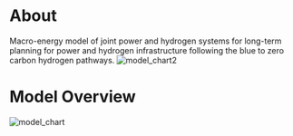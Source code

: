 # About
Macro-energy model of joint power and hydrogen systems for long-term planning for power and hydrogen infrastructure following the blue to zero carbon hydrogen pathways.
![model_chart2](https://user-images.githubusercontent.com/56058936/233448635-48dd42eb-469c-457c-be8d-30a7afddeb3a.png)
# Model Overview
![model_chart](https://user-images.githubusercontent.com/56058936/233443256-9aca0dab-de9d-4478-b04d-646cf2a03487.png)


